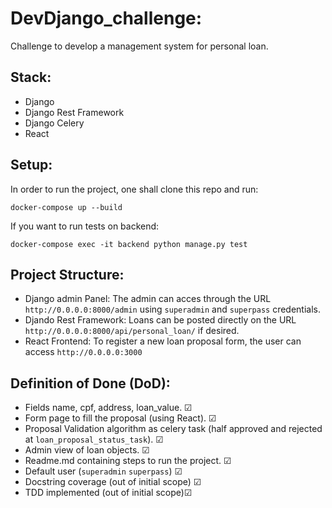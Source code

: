 # DevDjango_challenge:
Challenge to develop a management system for personal loan.

## Stack:
- Django
- Django Rest Framework
- Django Celery
- React

## Setup:
In order to run the project, one shall clone this repo and run:
```
docker-compose up --build
```
If you want to run tests on backend:
```
docker-compose exec -it backend python manage.py test
```

## Project Structure:

 - Django admin Panel:
The admin can acces through the URL `http://0.0.0.0:8000/admin` using `superadmin` and `superpass` credentials.
 - Djando Rest Framework:
 Loans can be posted directly on the URL `http://0.0.0.0:8000/api/personal_loan/` if desired.
 - React Frontend:
 To register a new loan proposal form, the user can access `http://0.0.0.0:3000`

## Definition of Done (DoD):
  - Fields name, cpf, address, loan_value. ☑
  - Form page to fill the proposal (using React). ☑
  - Proposal Validation algorithm as celery task (half approved and rejected at `loan_proposal_status_task`). ☑
  - Admin view of loan objects. ☑
  - Readme.md containing steps to run the project. ☑
  - Default user (`superadmin` `superpass`) ☑
  - Docstring coverage (out of initial scope) ☑
  - TDD implemented (out of initial scope)☑
